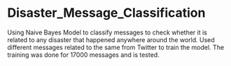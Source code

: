 # Disaster_Message_Classification
Using Naive Bayes Model to classify messages to check whether it is related to any disaster that happened anywhere around the world. Used different messages related to the same from Twitter to train the model. The training was done for 17000  messages and is tested. 
